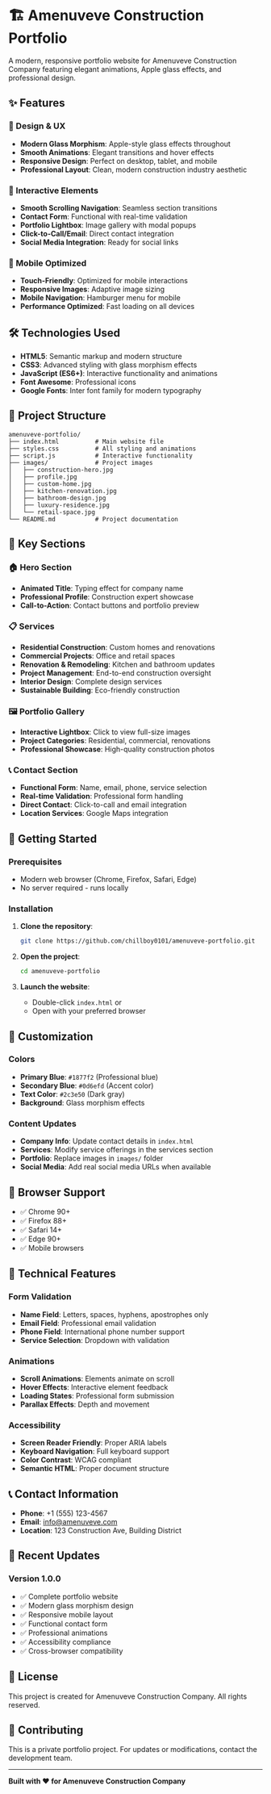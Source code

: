 # 🏗️ Amenuveve Construction Portfolio

A modern, responsive portfolio website for Amenuveve Construction Company featuring elegant animations, Apple glass effects, and professional design.

## ✨ Features

### 🎨 Design & UX
- **Modern Glass Morphism**: Apple-style glass effects throughout
- **Smooth Animations**: Elegant transitions and hover effects
- **Responsive Design**: Perfect on desktop, tablet, and mobile
- **Professional Layout**: Clean, modern construction industry aesthetic

### 🚀 Interactive Elements
- **Smooth Scrolling Navigation**: Seamless section transitions
- **Contact Form**: Functional with real-time validation
- **Portfolio Lightbox**: Image gallery with modal popups
- **Click-to-Call/Email**: Direct contact integration
- **Social Media Integration**: Ready for social links

### 📱 Mobile Optimized
- **Touch-Friendly**: Optimized for mobile interactions
- **Responsive Images**: Adaptive image sizing
- **Mobile Navigation**: Hamburger menu for mobile
- **Performance Optimized**: Fast loading on all devices

## 🛠️ Technologies Used

- **HTML5**: Semantic markup and modern structure
- **CSS3**: Advanced styling with glass morphism effects
- **JavaScript (ES6+)**: Interactive functionality and animations
- **Font Awesome**: Professional icons
- **Google Fonts**: Inter font family for modern typography

## 📁 Project Structure

```
amenuveve-portfolio/
├── index.html          # Main website file
├── styles.css          # All styling and animations
├── script.js           # Interactive functionality
├── images/             # Project images
│   ├── construction-hero.jpg
│   ├── profile.jpg
│   ├── custom-home.jpg
│   ├── kitchen-renovation.jpg
│   ├── bathroom-design.jpg
│   ├── luxury-residence.jpg
│   └── retail-space.jpg
└── README.md           # Project documentation
```

## 🎯 Key Sections

### 🏠 Hero Section
- **Animated Title**: Typing effect for company name
- **Professional Profile**: Construction expert showcase
- **Call-to-Action**: Contact buttons and portfolio preview

### 📋 Services
- **Residential Construction**: Custom homes and renovations
- **Commercial Projects**: Office and retail spaces
- **Renovation & Remodeling**: Kitchen and bathroom updates
- **Project Management**: End-to-end construction oversight
- **Interior Design**: Complete design services
- **Sustainable Building**: Eco-friendly construction

### 🖼️ Portfolio Gallery
- **Interactive Lightbox**: Click to view full-size images
- **Project Categories**: Residential, commercial, renovations
- **Professional Showcase**: High-quality construction photos

### 📞 Contact Section
- **Functional Form**: Name, email, phone, service selection
- **Real-time Validation**: Professional form handling
- **Direct Contact**: Click-to-call and email integration
- **Location Services**: Google Maps integration

## 🚀 Getting Started

### Prerequisites
- Modern web browser (Chrome, Firefox, Safari, Edge)
- No server required - runs locally

### Installation
1. **Clone the repository**:
   ```bash
   git clone https://github.com/chillboy0101/amenuveve-portfolio.git
   ```

2. **Open the project**:
   ```bash
   cd amenuveve-portfolio
   ```

3. **Launch the website**:
   - Double-click `index.html` or
   - Open with your preferred browser

## 🎨 Customization

### Colors
- **Primary Blue**: `#1877f2` (Professional blue)
- **Secondary Blue**: `#0d6efd` (Accent color)
- **Text Color**: `#2c3e50` (Dark gray)
- **Background**: Glass morphism effects

### Content Updates
- **Company Info**: Update contact details in `index.html`
- **Services**: Modify service offerings in the services section
- **Portfolio**: Replace images in `images/` folder
- **Social Media**: Add real social media URLs when available

## 📱 Browser Support

- ✅ Chrome 90+
- ✅ Firefox 88+
- ✅ Safari 14+
- ✅ Edge 90+
- ✅ Mobile browsers

## 🔧 Technical Features

### Form Validation
- **Name Field**: Letters, spaces, hyphens, apostrophes only
- **Email Field**: Professional email validation
- **Phone Field**: International phone number support
- **Service Selection**: Dropdown with validation

### Animations
- **Scroll Animations**: Elements animate on scroll
- **Hover Effects**: Interactive element feedback
- **Loading States**: Professional form submission
- **Parallax Effects**: Depth and movement

### Accessibility
- **Screen Reader Friendly**: Proper ARIA labels
- **Keyboard Navigation**: Full keyboard support
- **Color Contrast**: WCAG compliant
- **Semantic HTML**: Proper document structure

## 📞 Contact Information

- **Phone**: +1 (555) 123-4567
- **Email**: info@amenuveve.com
- **Location**: 123 Construction Ave, Building District

## 🌟 Recent Updates

### Version 1.0.0
- ✅ Complete portfolio website
- ✅ Modern glass morphism design
- ✅ Responsive mobile layout
- ✅ Functional contact form
- ✅ Professional animations
- ✅ Accessibility compliance
- ✅ Cross-browser compatibility

## 📄 License

This project is created for Amenuveve Construction Company. All rights reserved.

## 🤝 Contributing

This is a private portfolio project. For updates or modifications, contact the development team.

---

**Built with ❤️ for Amenuveve Construction Company** 